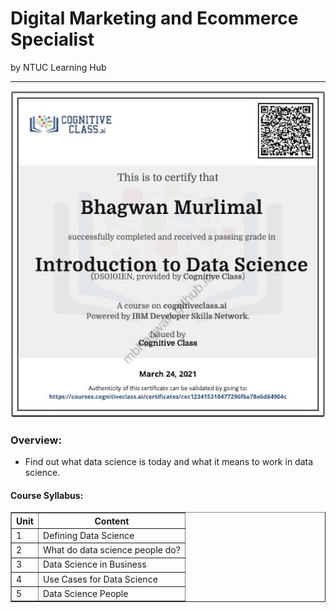 <h1>Digital Marketing and Ecommerce Specialist</h1>
by NTUC Learning Hub
<hr>

![Certificate of Achievement](/images/introduction_to_data_science.jpg)
 
<h3>Overview:</h3>
<ul>
 <li>Find out what data science is today and what it means to work in data science.</li>
</ul>

<h4>Course Syllabus:</h4>

<table border="1">
 <tr>
  <th>Unit</th>
  <th>Content</th>
 </tr>
 <tr>
  <td>1</td>
  <td>Defining Data Science</td>
 </tr>
 <tr>
  <td>2</td>
  <td>What do data science people do?</td>
 </tr>
 <tr>
  <td>3</td>
  <td>Data Science in Business</td>
 </tr>
 <tr>
  <td>4</td>
  <td>Use Cases for Data Science</td>
 </tr>
 <tr>
  <td>5</td>
  <td>Data Science People</td>
 </tr>
</table>
